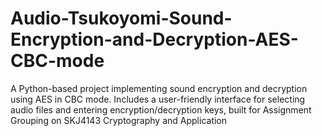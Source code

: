 # Audio-Tsukoyomi-Sound-Encryption-and-Decryption-AES-CBC-mode
A Python-based project implementing sound encryption and decryption using AES in CBC mode. Includes a user-friendly interface for selecting audio files and entering encryption/decryption keys, built for Assignment Grouping on SKJ4143 Cryptography and Application
